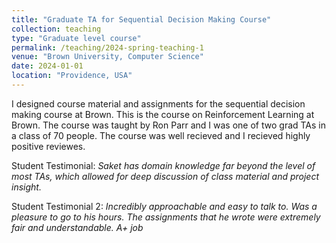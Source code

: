 ```yaml
---
title: "Graduate TA for Sequential Decision Making Course"
collection: teaching
type: "Graduate level course"
permalink: /teaching/2024-spring-teaching-1
venue: "Brown University, Computer Science"
date: 2024-01-01
location: "Providence, USA"
---
```


I designed course material and assignments for the sequential decision making course at Brown. This is the course on Reinforcement Learning at Brown. The course was taught by Ron Parr and I was one of two grad TAs in a class of 70 people. The course was well recieved and I recieved highly positive reviewes.

Student Testimonial: <i>Saket has domain knowledge far beyond the level of most TAs, which allowed for deep discussion of class material and project insight.</i>

Student Testimonial 2: <i>Incredibly approachable and easy to talk to. Was a pleasure to go to his hours. The assignments that he wrote were extremely fair and understandable. A+ job </i>